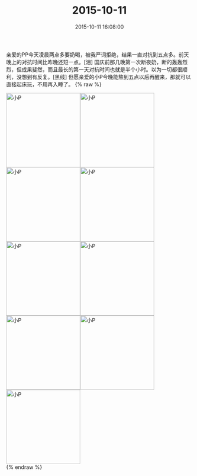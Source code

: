 ﻿---
title: 2015-10-11
date: 2015-10-11 16:08:00
tags:
categories: 妈妈
---
亲爱的PP今天凌晨两点多要奶喝，被我严词拒绝，结果一直对抗到五点多。前天晚上的对抗时间比昨晚还短一点。[泪]
国庆前那几晚第一次断夜奶，断的轰轰烈烈，但成果斐然，而且最长的第一天对抗时间也就是半个小时。以为一切都很顺利，没想到有反复。[黑线]
但愿亲爱的小P今晚能熬到五点以后再醒来，那就可以直接起床玩，不用再入睡了。
{% raw %}
<div style="width:500 px">
<div style="float:left; width:100 px"><img src="/images/微信图片_20171011163205.jpg" width="200" alt="小P"></div>
<div style="float:left; width:100 px"><img src="/images/微信图片_20171011163217.jpg" width="200" alt="小P"></div>
<div style="float:left; width:100 px"><img src="/images/微信图片_20171011163226.jpg" width="200" alt="小P"></div>
<div style="float:left; width:100 px"><img src="/images/微信图片_20171011163236.jpg" width="200" alt="小P"></div>
<div style="float:left; width:100 px"><img src="/images/微信图片_20171011163253.jpg" width="200" alt="小P"></div>
<div style="float:left; width:100 px"><img src="/images/微信图片_20171011163302.jpg" width="200" alt="小P"></div>
<div style="float:left; width:100 px"><img src="/images/微信图片_20171011163312.jpg" width="200" alt="小P"></div>
<div style="float:left; width:100 px"><img src="/images/微信图片_20171011163323.jpg" width="200" alt="小P"></div>
<div style="float:left; width:100 px"><img src="/images/微信图片_20171011163332.jpg" width="200" alt="小P"></div>
<div style="clear:both"></div>
</div>
{% endraw %}